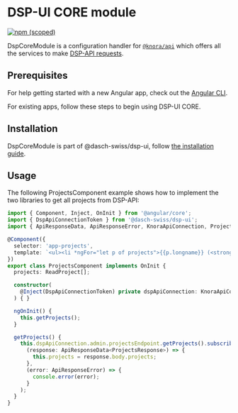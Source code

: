 # DSP-UI CORE module

[![npm (scoped)](https://img.shields.io/npm/v/@dasch-swiss/dsp-ui)](https://www.npmjs.com/package/@dasch-swiss/dsp-ui)

DspCoreModule is a configuration handler for [`@knora/api`](https://www.npmjs.com/package/@knora/api) which offers all the services to make [DSP-API requests](https://docs.dasch.swiss/developers/knora/api-reference/queries/).

## Prerequisites

For help getting started with a new Angular app, check out the [Angular CLI](https://cli.angular.io/).

For existing apps, follow these steps to begin using DSP-UI CORE.

## Installation

DspCoreModule is part of @dasch-swiss/dsp-ui, follow [the installation guide](/developers/dsp-ui/documentation/#installation).

## Usage

 The following ProjectsComponent example shows how to implement the two libraries to get all projects from DSP-API:

```typescript
import { Component, Inject, OnInit } from '@angular/core';
import { DspApiConnectionToken } from '@dasch-swiss/dsp-ui';
import { ApiResponseData, ApiResponseError, KnoraApiConnection, ProjectsResponse, ReadProject } from '@knora/api';

@Component({
  selector: 'app-projects',
  template: `<ul><li *ngFor="let p of projects">{{p.longname}} (<strong>{{p.shortname}}</strong> | {{p.shortcode}})</li></ul>`
})
export class ProjectsComponent implements OnInit {
  projects: ReadProject[];

  constructor(
    @Inject(DspApiConnectionToken) private dspApiConnection: KnoraApiConnection
  ) { }

  ngOnInit() {
    this.getProjects();
  }

  getProjects() {
    this.dspApiConnection.admin.projectsEndpoint.getProjects().subscribe(
      (response: ApiResponseData<ProjectsResponse>) => {
        this.projects = response.body.projects;
      },
      (error: ApiResponseError) => {
        console.error(error);
      }
    );
  }
}
```
